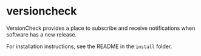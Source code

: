 # versioncheck
VersionCheck provides a place to subscribe and receive notifications when software has a new release.

For installation instructions, see the README in the `install` folder.
